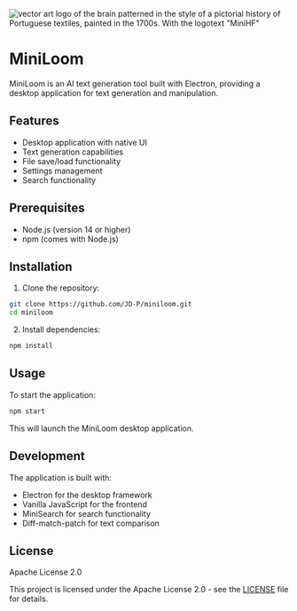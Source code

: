 ![vector art logo of the brain patterned in the style of a pictorial history of
Portuguese textiles, painted in the 1700s. With the logotext "MiniHF"](assets/minihf_logo_no_text.png)

# MiniLoom

MiniLoom is an AI text generation tool built with Electron, providing a desktop application for text generation and manipulation.

## Features

- Desktop application with native UI
- Text generation capabilities
- File save/load functionality
- Settings management
- Search functionality

## Prerequisites

- Node.js (version 14 or higher)
- npm (comes with Node.js)

## Installation

1. Clone the repository:

```bash
git clone https://github.com/JD-P/miniloom.git
cd miniloom
```

2. Install dependencies:

```bash
npm install
```

## Usage

To start the application:

```bash
npm start
```

This will launch the MiniLoom desktop application.

## Development

The application is built with:

- Electron for the desktop framework
- Vanilla JavaScript for the frontend
- MiniSearch for search functionality
- Diff-match-patch for text comparison

## License

Apache License 2.0

This project is licensed under the Apache License 2.0 - see the [LICENSE](LICENSE) file for details.
